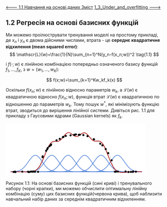 [<---  1.1 Навчання на основі даних ](1_1_Learning_from_data.md)         [Зміст](README.md)          [1_3_Under_and_overfitting    --->](1_3_Under_and_overfitting.md) 

## 1.2 Регресія на основі базисних функцій

Ми можемо проілюструвати тренування моделі на простому прикладі, де $x_n$ і $y_n$ є двома дійсними числами,
втрата - це **середнє квадратичне відхилення (mean squared error)**:
$$
\mathscr{L}(w)=\frac{1}{N}\sum_{n=1}^N(y_n-f(x_n;w))^2 \tag{1.1}
$$

і $f(\cdot;w)$ є лінійною комбінацією попередньо означеного базису функцій $f_1,...,f_K$, з $w=(w_1,...,w_K)$:

$$
f(x;w)=\sum_{k=1}^Kw_kf_k(x)
$$

Оскільки $f(x_n;w)$ є лінійною відносно параметрів $w_k$, а $\mathscr{L}(w)$ є квадратичною відносно $f(x_n;w)$, функція втрат $\mathscr{L}(w)$ є квадратичною по відношенню до параметрів $w_k$. Тому пошук $w^*$, які мінімізують функцію втрат, зводиться до вирішення лінійної системи. Дивіться рис. 1.1 для прикладу з Гаусовими ядрами (Gaussian kernels) як $f_k$.

![image-20230618100505610](media1/image-20230618100505610.png)

Рисунок 1.1: На основі базисних функцій (сині криві) і тренувального набору (чорні крапки), ми можемо обчислити оптимальну лінійну комбінацію (суму) цих базисних функцій(червона крива), щоб наблизити навчальний набір даних за середнім квадратичним відхиленням.
